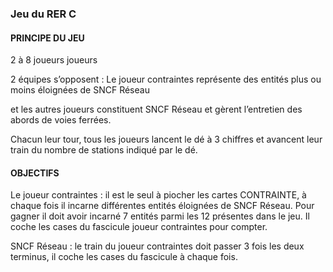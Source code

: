 ### Jeu du RER C

#### PRINCIPE DU JEU

2 à 8 joueurs joueurs

2 équipes s’opposent :
Le joueur contraintes représente des entités plus ou moins éloignées 
de SNCF Réseau

et les autres joueurs constituent SNCF Réseau et gèrent l’entretien 
des abords de voies ferrées.

Chacun leur tour, tous les joueurs lancent le dé à 3 chiffres et 
avancent leur train du nombre de stations indiqué par le dé.

#### OBJECTIFS

Le joueur contraintes : il est le seul à piocher les cartes 
CONTRAINTE, à chaque fois il incarne différentes entités éloignées de 
SNCF Réseau. Pour gagner il doit avoir incarné 7 entités parmi les 12 
présentes dans le jeu. Il coche les cases du fascicule joueur 
contraintes pour compter.

SNCF Réseau : le train du joueur contraintes doit passer 3 fois les 
deux terminus, il coche les cases du fascicule à chaque fois.